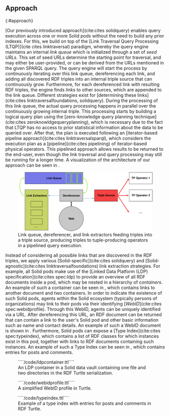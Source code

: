 ## Approach
{:#approach}

[Our previously introduced approach](cite:cites solidquery) enables query execution across one or more Solid pods
without the need to build any prior indexes.
For this, we build on top of the [Link Traversal Query Processing (LTQP)](cite cites linktraversal) paradigm,
whereby the query engine maintains an internal *link queue* which is initialized through a set of *seed URLs*.
This set of seed URLs determine the starting point for traversal, and may either be user-provided,
or can be derived from the URLs mentioned in the given SPARQL query.
The query engine will start the process by continuously iterating over this link queue, dereferencing each link,
and adding all discovered RDF triples into an internal triple source that can continuously grow.
Furthermore, for each dereferenced link with resulting RDF triples, the engine finds links to other sources,
which are appended to the link queue.
Different strategies exist for [determining these links](cite:cites linktraversalfoundations, solidquery).
During the processing of this link queue, the actual query processing happens in parallel over the continuously growing internal triple.
This processing starts by building a logical query plan using the [zero-knowledge query planning technique](cite:cites zeroknowldgequeryplanning),
which is necessary due to the fact that LTQP has no access to prior statistical information about the data to be queried over.
After that, the plan is executed following an [iterator-based pipeline approach](cite:cites linktraversalsparql),
which considers the execution plan as a [pipeline](cite:cites pipelining) of iterator-based physical operators.
This pipelined approach allows results to be returned to the end-user,
even though the link traversal and query processing may still be running for a longer time.
A visualization of the architecture of our approach can be seen in [](#figure-link-queue).

<figure id="figure-link-queue">
<img src="img/link-queue.svg" alt="Link queue" class="img-narrow">
<figcaption markdown="block">
Link queue, dereferencer, and link extractors feeding triples into a triple source,
producing triples to tuple-producing operators
in a pipelined query execution.
</figcaption>
</figure>

Instead of considering all possible links that are discovered in the RDF triples,
we apply various [Solid-specific](cite:cites solidquery) and [Solid-agnostic](cite:cites linktraversalfoundations) link extraction strategies.
For example, all Solid pods make use of the [Linked Data Platform (LDP) specification](cite:cites spec:ldp)
to provide an overview of all RDF documents inside a pod, which may be nested in a hierarchy of *containers*.
An example of such a container can be seen in [](#example-ldpcontainer),
which contains links to another document and two containers.
In order to indicate the existence of such Solid pods,
agents within the Solid ecosystem (typically persons of organizations) may link to their pods via their identifying [*WebID*](cite:cites spec:webidprofile).
Through this WebID, agents can be uniquely identified via a URL.
After dereferencing this URL, an RDF document can be returned that can contain a link to the user's Solid pod
and other basic information such as name and contact details.
An example of such a WebID document is shown in [](#example-webidprofile).
Furthermore, Solid pods can expose a [Type Index](cite:cites spec:typeindex),
which contains a list of RDF classes for which instances exist in this pod,
together with links to RDF documents containing such instances.
An example of such a Type Index can be seen in [](#example-typeindex),
which contains entries for posts and comments.

<figure id="example-ldpcontainer" class="listing">
````/code/ldpcontainer.ttl````
<figcaption markdown="block">
An LDP container in a Solid data vault containing one file and two directories in the RDF Turtle serialization.
</figcaption>
</figure>

<figure id="example-webidprofile" class="listing">
````/code/webidprofile.ttl````
<figcaption markdown="block">
A simplified WebID profile in Turtle.
</figcaption>
</figure>

<figure id="example-typeindex" class="listing">
````/code/typeindex.ttl````
<figcaption markdown="block">
Example of a type index with entries for posts and comments in RDF Turtle.
</figcaption>
</figure>
